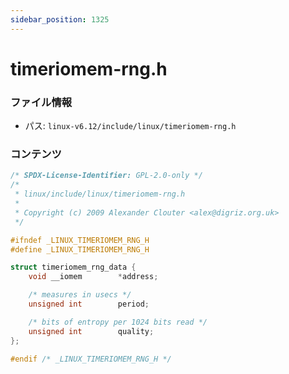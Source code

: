 ```yaml
---
sidebar_position: 1325
---
```

# timeriomem-rng.h

### ファイル情報

- パス: `linux-v6.12/include/linux/timeriomem-rng.h`

### コンテンツ

```h
/* SPDX-License-Identifier: GPL-2.0-only */
/*
 * linux/include/linux/timeriomem-rng.h
 *
 * Copyright (c) 2009 Alexander Clouter <alex@digriz.org.uk>
 */

#ifndef _LINUX_TIMERIOMEM_RNG_H
#define _LINUX_TIMERIOMEM_RNG_H

struct timeriomem_rng_data {
	void __iomem		*address;

	/* measures in usecs */
	unsigned int		period;

	/* bits of entropy per 1024 bits read */
	unsigned int		quality;
};

#endif /* _LINUX_TIMERIOMEM_RNG_H */

```

